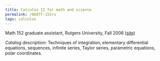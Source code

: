 ```yaml
---
title: Calculus II for math and science
permalink: /0607f-152ru
tags: calculus
---
```


Math 152 graduate assistant, Rutgers University, Fall 2006 ([site](http://math.boisestate.edu/~scoskey/courses/0607f-152ru))<!--more-->

*Catalog description*: Techniques of integration, elementary differential equations, sequences, infinite series, Taylor series, parametric equations, polar coordinates.
